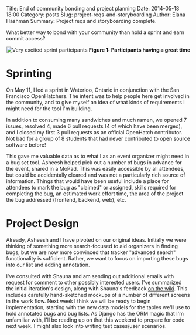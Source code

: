 Title: End of community bonding and project planning
Date: 2014-05-18 18:00
Category: posts
Slug: project-reqs-and-storyboarding
Author: Elana Hashman
Summary: Project reqs and storyboarding complete.

What better way to bond with your community than hold a sprint and earn commit 
access?

<div style="text-align: center">
  <img alt="Very excited sprint participants" src="images/sprint.jpg" />
  <strong>Figure 1: Participants having a great time</strong>
</div>

# Sprinting #

On May 11, I led a sprint in Waterloo, Ontario in conjunction with the San 
Francisco OpenHatchers. The intent was to help people here get involved in the 
community, and to give myself an idea of what kinds of requirements I might 
need for the tool I'm building.

In addition to consuming many sandwiches and much ramen, we opened 7 issues, 
resolved 4, made 6 pull requests (4 of which have been merged), and I closed my 
first 3 pull requests as an official OpenHatch contributor. Not bad for a group 
of 8 students that had never contributed to open source software before!

This gave me valuable data as to what I as an event organizer might need in a 
bug set tool. Asheesh helped pick out a number of bugs in advance for the 
event, shared in a MoPad. This was easily accessible by all attendees, but 
could be accidentally cleared and was not a particularly rich source of 
information. Things that would have been useful include a place for attendees 
to mark the bug as "claimed" or assigned, skills required for completing the 
bug, an estimated work effort time, the area of the project the bug addressed 
(frontend, backend, web), etc.

# Project Design #

Already, Asheesh and I have pivoted on our original ideas. Initially we were 
thinking of something more search-focused to aid organizers in finding bugs, 
but we are now more convinced that tracker "advanced search" functionality is 
sufficient. Rather, we want to focus on importing these bugs into our list and 
adding annotation.

I've consulted with Shauna and am sending out additional emails with request 
for comment to other possibly interested users. I've summarized the initial 
iteration's design, along with Shauna's feedback [on the 
wiki](https://openhatch.org/wiki/GSoC_2014/bug-set-creator). This includes 
carefully hand-sketched mockups of a number of different screens in the work 
flow. Next week I think we will be ready to begin implementation, starting with 
the new data models for the tables we'll use to hold annotated bugs and bug 
lists. As Django has the ORM magic that I'm unfamiliar with, I'll be reading up 
on that this weekend to prepare for code next week. I might also look into 
writing test cases/user scenarios.
